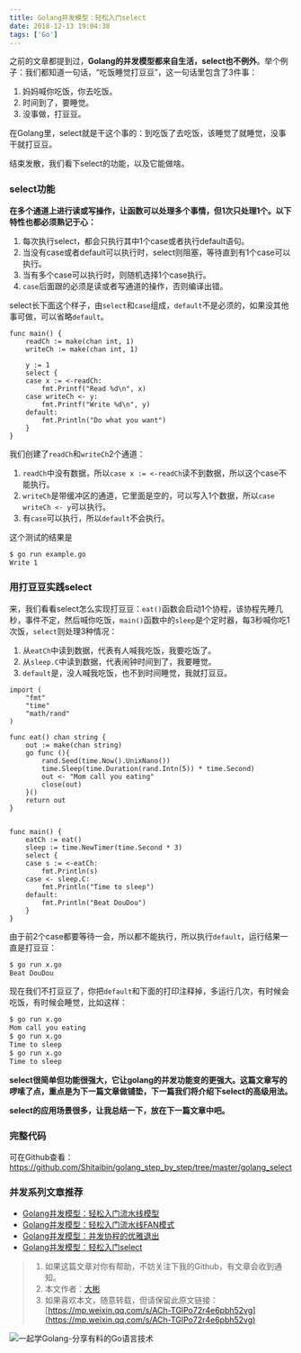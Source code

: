 ```yaml
---
title: Golang并发模型：轻松入门select
date: 2018-12-13 19:04:38
tags: ['Go']
---
```


之前的文章都提到过，**Golang的并发模型都来自生活，select也不例外**。举个例子：我们都知道一句话，“吃饭睡觉打豆豆”，这一句话里包含了3件事：
1. 妈妈喊你吃饭，你去吃饭。
2. 时间到了，要睡觉。
3. 没事做，打豆豆。

在Golang里，select就是干这个事的：到吃饭了去吃饭，该睡觉了就睡觉，没事干就打豆豆。

结束发散，我们看下select的功能，以及它能做啥。

### select功能
**在多个通道上进行读或写操作，让函数可以处理多个事情，但1次只处理1个。以下特性也都必须熟记于心：**
1. 每次执行select，都会只执行其中1个case或者执行default语句。
2. 当没有case或者default可以执行时，select则阻塞，等待直到有1个case可以执行。
2. 当有多个case可以执行时，则随机选择1个case执行。
4. `case`后面跟的必须是读或者写通道的操作，否则编译出错。

select长下面这个样子，由`select`和`case`组成，`default`不是必须的，如果没其他事可做，可以省略`default`。
```golang
func main() {
	readCh := make(chan int, 1)
	writeCh := make(chan int, 1)

	y := 1
	select {
	case x := <-readCh:
		fmt.Printf("Read %d\n", x)
	case writeCh <- y:
		fmt.Printf("Write %d\n", y)
	default:
		fmt.Println("Do what you want")
	}
}
```

我们创建了`readCh`和`writeCh`2个通道：
1. `readCh`中没有数据，所以`case x := <-readCh`读不到数据，所以这个case不能执行。
2. `writeCh`是带缓冲区的通道，它里面是空的，可以写入1个数据，所以`case writeCh <- y`可以执行。
3. 有`case`可以执行，所以`default`不会执行。

这个测试的结果是
```bash
$ go run example.go
Write 1
```

### 用打豆豆实践select

来，我们看看select怎么实现打豆豆：`eat()`函数会启动1个协程，该协程先睡几秒，事件不定，然后喊你吃饭，`main()`函数中的`sleep`是个定时器，每3秒喊你吃1次饭，`select`则处理3种情况：
1. 从`eatCh`中读到数据，代表有人喊我吃饭，我要吃饭了。
2. 从`sleep.C`中读到数据，代表闹钟时间到了，我要睡觉。
3. `default`是，没人喊我吃饭，也不到时间睡觉，我就打豆豆。

```golang
import (
	"fmt"
	"time"
	"math/rand"
)

func eat() chan string {
	out := make(chan string)
	go func (){
		rand.Seed(time.Now().UnixNano())
		time.Sleep(time.Duration(rand.Intn(5)) * time.Second)
		out <- "Mom call you eating"
		close(out)
	}()
	return out
}


func main() {
	eatCh := eat()
	sleep := time.NewTimer(time.Second * 3)
	select {
	case s := <-eatCh:
		fmt.Println(s)
	case <- sleep.C:
		fmt.Println("Time to sleep")
	default:
		fmt.Println("Beat DouDou")
	}
}
```

由于前2个case都要等待一会，所以都不能执行，所以执行`default`，运行结果一直是打豆豆：
```bash
$ go run x.go
Beat DouDou
```
现在我们不打豆豆了，你把`default`和下面的打印注释掉，多运行几次，有时候会吃饭，有时候会睡觉，比如这样：
```bash
$ go run x.go
Mom call you eating
$ go run x.go
Time to sleep
$ go run x.go
Time to sleep
```


**select很简单但功能很强大，它让golang的并发功能变的更强大。这篇文章写的啰嗦了点，重点是为下一篇文章做铺垫，下一篇我们将介绍下select的高级用法。**

**select的应用场景很多，让我总结一下，放在下一篇文章中吧。**

### 完整代码

可在Github查看：https://github.com/Shitaibin/golang_step_by_step/tree/master/golang_select

### 并发系列文章推荐

- [Golang并发模型：轻松入门流水线模型](https://mp.weixin.qq.com/s?__biz=Mzg3MTA0NDQ1OQ==&mid=2247483671&idx=1&sn=1706ffa6deee44a367c34ef84448f55f&scene=21#wechat_redirect)
-  [Golang并发模型：轻松入门流水线FAN模式](https://mp.weixin.qq.com/s?__biz=Mzg3MTA0NDQ1OQ==&mid=2247483680&idx=1&sn=de463ebbd088c0acf6c2f0b5f179f38d&scene=21#wechat_redirect)
- [Golang并发模型：并发协程的优雅退出](https://mp.weixin.qq.com/s/RjomKnfwCTy7tC9gbpPxCQ)
- [Golang并发模型：轻松入门select](http://lessisbetter.site/2018/12/13/golang-slect/)


> 1. 如果这篇文章对你有帮助，不妨关注下我的Github，有文章会收到通知。
> 2. 本文作者：[大彬](http://lessisbetter.site/about/)
> 3. 如果喜欢本文，随意转载，但请保留此原文链接：[https://mp.weixin.qq.com/s/ACh-TGlPo72r4e6pbh52vg](https://mp.weixin.qq.com/s/ACh-TGlPo72r4e6pbh52vg)

![一起学Golang-分享有料的Go语言技术](http://img.lessisbetter.site/2019-01-article_qrcode.jpg)


